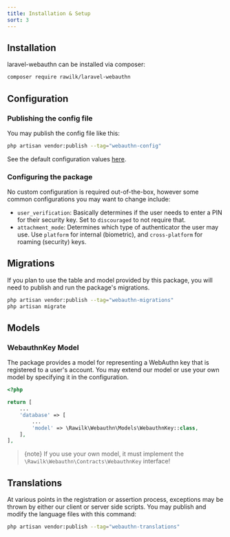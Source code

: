 ```yaml
---
title: Installation & Setup
sort: 3
---
```


## Installation

laravel-webauthn can be installed via composer:

```bash
composer require rawilk/laravel-webauthn
```

## Configuration

### Publishing the config file

You may publish the config file like this:

```bash
php artisan vendor:publish --tag="webauthn-config"
```

See the default configuration values [here](https://github.com/rawilk/laravel-webauthn/blob/main/config/webauthn.php).

### Configuring the package

No custom configuration is required out-of-the-box, however some common configurations you may want to change include:

-   `user_verification`: Basically determines if the user needs to enter a PIN for their security key. Set to `discouraged` to not require that.
-   `attachment_mode`: Determines which type of authenticator the user may use. Use `platform` for internal (biometric), and `cross-platform` for roaming (security) keys.

## Migrations

If you plan to use the table and model provided by this package, you will need to publish and run the package's migrations.

```bash
php artisan vendor:publish --tag="webauthn-migrations"
php artisan migrate
```

## Models

### WebauthnKey Model

The package provides a model for representing a WebAuthn key that is registered to a user's account. You may extend our model or use your own model by specifying it in the configuration.

```php
<?php

return [
    ...
    'database' => [
        ...
        'model' => \Rawilk\Webauthn\Models\WebauthnKey::class,
    ],
],
```

> {note} If you use your own model, it must implement the `\Rawilk\Webauthn\Contracts\WebauthnKey` interface!

## Translations

At various points in the registration or assertion process, exceptions may be thrown by either our client or server side scripts. You may publish and modify the language files with this command:

```bash
php artisan vendor:publish --tag="webauthn-translations"
```
